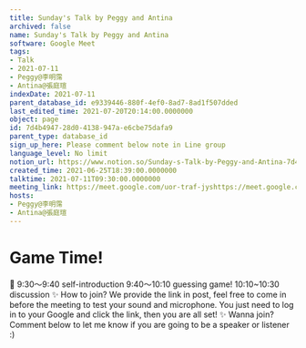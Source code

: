 ```yaml
---
title: Sunday's Talk by Peggy and Antina
archived: false
name: Sunday's Talk by Peggy and Antina
software: Google Meet
tags:
- Talk
- 2021-07-11
- Peggy@李明霈
- Antina@張庭瑄
indexDate: 2021-07-11
parent_database_id: e9339446-880f-4ef0-8ad7-8ad1f507dded
last_edited_time: 2021-07-20T20:14:00.0000000
object: page
id: 7d4b4947-28d0-4138-947a-e6cbe75dafa9
parent_type: database_id
sign_up_here: Please comment below note in Line group
language_level: No limit
notion_url: https://www.notion.so/Sunday-s-Talk-by-Peggy-and-Antina-7d4b494728d04138947ae6cbe75dafa9
created_time: 2021-06-25T18:39:00.0000000
talktime: 2021-07-11T09:30:00.0000000
meeting_link: https://meet.google.com/uor-traf-jyshttps://meet.google.com/uor-traf-jys
hosts:
- Peggy@李明霈
- Antina@張庭瑄
---
```



# Game Time!
📅
9:30～9:40 self-introduction
9:40～10:10 guessing game!
10:10~10:30 discussion
✨
How to join?
We provide the link in post, feel free to come in before the meeting to test your sound and microphone. You just need to log in to your Google and click the link, then you are all set!
✨
Wanna join?
Comment below to let me know if you are going to be a speaker or listener :)


